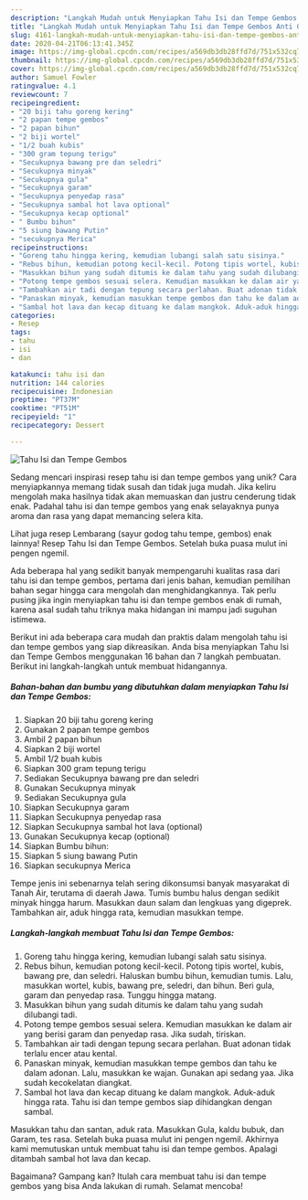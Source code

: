 ```yaml
---
description: "Langkah Mudah untuk Menyiapkan Tahu Isi dan Tempe Gembos Anti Gagal"
title: "Langkah Mudah untuk Menyiapkan Tahu Isi dan Tempe Gembos Anti Gagal"
slug: 4161-langkah-mudah-untuk-menyiapkan-tahu-isi-dan-tempe-gembos-anti-gagal
date: 2020-04-21T06:13:41.345Z
image: https://img-global.cpcdn.com/recipes/a569db3db28ffd7d/751x532cq70/tahu-isi-dan-tempe-gembos-foto-resep-utama.jpg
thumbnail: https://img-global.cpcdn.com/recipes/a569db3db28ffd7d/751x532cq70/tahu-isi-dan-tempe-gembos-foto-resep-utama.jpg
cover: https://img-global.cpcdn.com/recipes/a569db3db28ffd7d/751x532cq70/tahu-isi-dan-tempe-gembos-foto-resep-utama.jpg
author: Samuel Fowler
ratingvalue: 4.1
reviewcount: 7
recipeingredient:
- "20 biji tahu goreng kering"
- "2 papan tempe gembos"
- "2 papan bihun"
- "2 biji wortel"
- "1/2 buah kubis"
- "300 gram tepung terigu"
- "Secukupnya bawang pre dan seledri"
- "Secukupnya minyak"
- "Secukupnya gula"
- "Secukupnya garam"
- "Secukupnya penyedap rasa"
- "Secukupnya sambal hot lava optional"
- "Secukupnya kecap optional"
- " Bumbu bihun"
- "5 siung bawang Putin"
- "secukupnya Merica"
recipeinstructions:
- "Goreng tahu hingga kering, kemudian lubangi salah satu sisinya."
- "Rebus bihun, kemudian potong kecil-kecil. Potong tipis wortel, kubis, bawang pre, dan seledri. Haluskan bumbu bihun, kemudian tumis. Lalu, masukkan wortel, kubis, bawang pre, seledri, dan bihun. Beri gula, garam dan penyedap rasa. Tunggu hingga matang."
- "Masukkan bihun yang sudah ditumis ke dalam tahu yang sudah dilubangi tadi."
- "Potong tempe gembos sesuai selera. Kemudian masukkan ke dalam air yang berisi garam dan penyedap rasa. Jika sudah, tiriskan."
- "Tambahkan air tadi dengan tepung secara perlahan. Buat adonan tidak terlalu encer atau kental."
- "Panaskan minyak, kemudian masukkan tempe gembos dan tahu ke dalam adonan. Lalu, masukkan ke wajan. Gunakan api sedang yaa. Jika sudah kecokelatan diangkat."
- "Sambal hot lava dan kecap dituang ke dalam mangkok. Aduk-aduk hingga rata. Tahu isi dan tempe gembos siap dihidangkan dengan sambal."
categories:
- Resep
tags:
- tahu
- isi
- dan

katakunci: tahu isi dan 
nutrition: 144 calories
recipecuisine: Indonesian
preptime: "PT37M"
cooktime: "PT51M"
recipeyield: "1"
recipecategory: Dessert

---
```



![Tahu Isi dan Tempe Gembos](https://img-global.cpcdn.com/recipes/a569db3db28ffd7d/751x532cq70/tahu-isi-dan-tempe-gembos-foto-resep-utama.jpg)

Sedang mencari inspirasi resep tahu isi dan tempe gembos yang unik? Cara menyiapkannya memang tidak susah dan tidak juga mudah. Jika keliru mengolah maka hasilnya tidak akan memuaskan dan justru cenderung tidak enak. Padahal tahu isi dan tempe gembos yang enak selayaknya punya aroma dan rasa yang dapat memancing selera kita.

Lihat juga resep Lembarang (sayur godog tahu tempe, gembos) enak lainnya! Resep Tahu Isi dan Tempe Gembos. Setelah buka puasa mulut ini pengen ngemil.

Ada beberapa hal yang sedikit banyak mempengaruhi kualitas rasa dari tahu isi dan tempe gembos, pertama dari jenis bahan, kemudian pemilihan bahan segar hingga cara mengolah dan menghidangkannya. Tak perlu pusing jika ingin menyiapkan tahu isi dan tempe gembos enak di rumah, karena asal sudah tahu triknya maka hidangan ini mampu jadi suguhan istimewa.


Berikut ini ada beberapa cara mudah dan praktis dalam mengolah tahu isi dan tempe gembos yang siap dikreasikan. Anda bisa menyiapkan Tahu Isi dan Tempe Gembos menggunakan 16 bahan dan 7 langkah pembuatan. Berikut ini langkah-langkah untuk membuat hidangannya.

<!--inarticleads1-->

##### Bahan-bahan dan bumbu yang dibutuhkan dalam menyiapkan Tahu Isi dan Tempe Gembos:

1. Siapkan 20 biji tahu goreng kering
1. Gunakan 2 papan tempe gembos
1. Ambil 2 papan bihun
1. Siapkan 2 biji wortel
1. Ambil 1/2 buah kubis
1. Siapkan 300 gram tepung terigu
1. Sediakan Secukupnya bawang pre dan seledri
1. Gunakan Secukupnya minyak
1. Sediakan Secukupnya gula
1. Siapkan Secukupnya garam
1. Siapkan Secukupnya penyedap rasa
1. Siapkan Secukupnya sambal hot lava (optional)
1. Gunakan Secukupnya kecap (optional)
1. Siapkan  Bumbu bihun:
1. Siapkan 5 siung bawang Putin
1. Siapkan secukupnya Merica


Tempe jenis ini sebenarnya telah sering dikonsumsi banyak masyarakat di Tanah Air, terutama di daerah Jawa. Tumis bumbu halus dengan sedikit minyak hingga harum. Masukkan daun salam dan lengkuas yang digeprek. Tambahkan air, aduk hingga rata, kemudian masukkan tempe. 

<!--inarticleads2-->

##### Langkah-langkah membuat Tahu Isi dan Tempe Gembos:

1. Goreng tahu hingga kering, kemudian lubangi salah satu sisinya.
1. Rebus bihun, kemudian potong kecil-kecil. Potong tipis wortel, kubis, bawang pre, dan seledri. Haluskan bumbu bihun, kemudian tumis. Lalu, masukkan wortel, kubis, bawang pre, seledri, dan bihun. Beri gula, garam dan penyedap rasa. Tunggu hingga matang.
1. Masukkan bihun yang sudah ditumis ke dalam tahu yang sudah dilubangi tadi.
1. Potong tempe gembos sesuai selera. Kemudian masukkan ke dalam air yang berisi garam dan penyedap rasa. Jika sudah, tiriskan.
1. Tambahkan air tadi dengan tepung secara perlahan. Buat adonan tidak terlalu encer atau kental.
1. Panaskan minyak, kemudian masukkan tempe gembos dan tahu ke dalam adonan. Lalu, masukkan ke wajan. Gunakan api sedang yaa. Jika sudah kecokelatan diangkat.
1. Sambal hot lava dan kecap dituang ke dalam mangkok. Aduk-aduk hingga rata. Tahu isi dan tempe gembos siap dihidangkan dengan sambal.


Masukkan tahu dan santan, aduk rata. Masukkan Gula, kaldu bubuk, dan Garam, tes rasa. Setelah buka puasa mulut ini pengen ngemil. Akhirnya kami memutuskan untuk membuat tahu isi dan tempe gembos. Apalagi ditambah sambal hot lava dan kecap. 

Bagaimana? Gampang kan? Itulah cara membuat tahu isi dan tempe gembos yang bisa Anda lakukan di rumah. Selamat mencoba!
